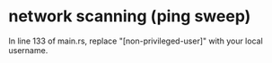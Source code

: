 <h1>network scanning (ping sweep)</h1>

In line 133 of main.rs, replace "[non-privileged-user]" with your local username.